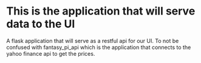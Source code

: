 # This is the application that will serve data to the UI 

A flask application that will serve as a restful api for our UI. To not be confused with fantasy_pi_api which is the application
that connects to the yahoo finance api to get the prices.
